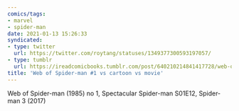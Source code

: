 ```yaml
---
comics/tags: 
- marvel
- spider-man
date: 2021-01-13 15:26:33
syndicated:
- type: twitter
  url: https://twitter.com/roytang/statuses/1349377300593197057/
- type: tumblr
  url: https://ireadcomicbooks.tumblr.com/post/640210214841417728/web-of-spider-man-1985-no-1-spectacular-spider-m
title: 'Web of Spider-man #1 vs cartoon vs movie'
---
```


Web of Spider-man (1985) no 1, Spectacular Spider-man S01E12, Spider-man 3 (2017)
